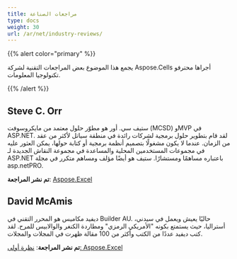 ```yaml
---
title: مراجعات الصناعة
type: docs
weight: 30
url: /ar/net/industry-reviews/
---
```


{{% alert color="primary" %}} 

يجمع هذا الموضوع بعض المراجعات التقنية لشركة Aspose.Cells أجراها محترفو تكنولوجيا المعلومات.

{{% /alert %}} 
## **Steve C. Orr**
ستيف سي. أور هو مطوّر حلول معتمد من مايكروسوفت (MCSD) وMVP في ASP.NET. لقد قام بتطوير حلول برمجية لشركات رائدة في منطقة سياتل لأكثر من عقد من الزمان. عندما لا يكون مشغولًا بتصميم أنظمة برمجية أو كتابة حولها، يمكن العثور عليه في مجموعات المستخدمين المحلية والمساعدة في مجموعة النقاش الجديدة لـ ASP.NET باعتباره مساهمًا ومستشارًا. ستيف هو أيضًا مؤلف ومساهم متكرر في مجلة asp.netPRO.

**تم نشر المراجعة**: [Aspose.Excel](https://www.itprotoday.com/development-techniques-and-management/asposeexcel)
## **David McAmis**
ديفيد مكاميس هو المحرر التقني في Builder AU. حاليًا يعيش ويعمل في سيدني، أستراليا، حيث يستمتع بكونه "الأمريكي الرمزي" ومطاردة الكنغر والوالابيس للمرح. لقد كتب ديفيد عددًا من الكتب وأكثر من 100 مقالة ظهرت في المجلات والمجلات.

**تم نشر المراجعة**: [نظرة أولى: Aspose.Excel](https://www.zdnet.com/article/first-look-aspose-excel/)
